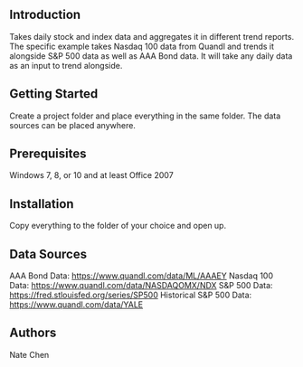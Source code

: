 ## Introduction

Takes daily stock and index data and aggregates it in different trend reports. The specific example takes Nasdaq 100 data from Quandl and trends it alongside S&P 500 data as well as AAA Bond data. It will take any daily data as an input to trend alongside.

## Getting Started

Create a project folder and place everything in the same folder. The data sources can be placed anywhere.

## Prerequisites

Windows 7, 8, or 10 and at least Office 2007

## Installation

Copy everything to the folder of your choice and open up.

## Data Sources

AAA Bond Data: https://www.quandl.com/data/ML/AAAEY
Nasdaq 100 Data: https://www.quandl.com/data/NASDAQOMX/NDX
S&P 500 Data: https://fred.stlouisfed.org/series/SP500
Historical S&P 500 Data: https://www.quandl.com/data/YALE

## Authors

Nate Chen

